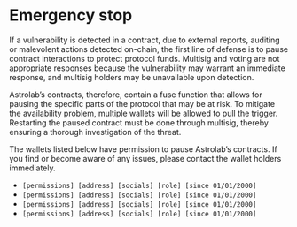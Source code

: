 # Emergency stop

If a vulnerability is detected in a contract, due to external reports, auditing or malevolent actions detected on-chain, the first line of defense is to pause contract interactions to protect protocol funds. Multisig and voting are not appropriate responses because the vulnerability may warrant an immediate response, and multisig holders may be unavailable upon detection.

Astrolab’s contracts, therefore, contain a fuse function that allows for pausing the specific parts of the protocol that may be at risk. To mitigate the availability problem, multiple wallets will be allowed to pull the trigger. Restarting the paused contract must be done through multisig, thereby ensuring a thorough investigation of the threat.

The wallets listed below have permission to pause Astrolab’s contracts. If you find or become aware of any issues, please contact the wallet holders immediately.

- `[permissions] [address] [socials] [role] [since 01/01/2000]`
- `[permissions] [address] [socials] [role] [since 01/01/2000]`
- `[permissions] [address] [socials] [role] [since 01/01/2000]`
- `[permissions] [address] [socials] [role] [since 01/01/2000]`
